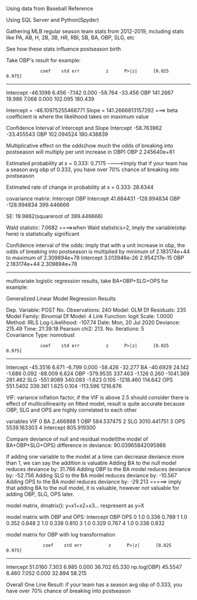 Using data from Baseball Reference

Using SQL Server and Python(Spyder)

Gathering MLB regular season team stats from 2012-2019, including stats like PA, AB, H, 2B, 3B, HR, RBI, SB, BA, OBP, SLG, etc 

See how these stats influence postseason birth

Take OBP's result for example:

                 coef    std err          z      P>|z|      [0.025      0.975]
------------------------------------------------------------------------------
Intercept    -46.1098      6.456     -7.142      0.000     -58.764     -33.456
OBP          141.2667     19.986      7.068      0.000     102.095     180.439


Intercept = -46.10975255466771
Slope = 141.2666813157292 ===> beta coefficient is where the likelihood takes on maximum value

Confidence Interval of Intercept and Slope
Intercept  -58.763962  -33.455543
OBP        102.094524  180.438839

Multiplicative effect on the odds(how much the odds of breaking into postseason will multiply per unit increase in OBP)
OBP          2.245640e+61

Estimated probability at x = 0.333:  0.7175  ---->imply that if your team has a season avg obp of 0.333, you have over 70% chance of breaking into postseason

Estimated rate of change in probability at x = 0.333:  28.6344

covariance matrix:
            Intercept         OBP
Intercept   41.684431 -128.994834
OBP       -128.994834  399.446666

SE:  19.9862(squareroot of 399.446666)

Wald statistic:  7.0682 ====>when Wald statistics>2, imply the variable(obp here) is statistically significant

Confidence interval of the odds: imply that with a unit increase in obp, the odds of breaking into postseason is multiplied by minimum of 2.183174e+44 to maximum of 2.309894e+78
Intercept  3.013946e-26  2.954217e-15
OBP        2.183174e+44  2.309894e+78

---------------------------------------------------------------------------------------------------------------------------------------------------------------------------

multivariate logistic regression results, take BA+OBP+SLG+OPS for example:

Generalized Linear Model Regression Results                  

Dep. Variable:                   POST   No. Observations:                  240
Model:                            GLM   Df Residuals:                      235
Model Family:                Binomial   Df Model:                            4
Link Function:                  logit   Scale:                          1.0000
Method:                          IRLS   Log-Likelihood:                -107.74
Date:                Mon, 20 Jul 2020   Deviance:                       215.49
Time:                        21:39:18   Pearson chi2:                     213.
No. Iterations:                     5                                         
Covariance Type:            nonrobust                                         

                 coef    std err          z      P>|z|      [0.025      0.975]
------------------------------------------------------------------------------
Intercept    -45.3516      6.671     -6.799      0.000     -58.426     -32.277
BA           -40.6929     24.142     -1.686      0.092     -88.009       6.624
OBP         -379.9535    337.463     -1.126      0.260   -1041.369     281.462
SLG         -551.9089    340.083     -1.623      0.105   -1218.460     114.642
OPS          551.5402    339.361      1.625      0.104    -113.596    1216.676


VIF: variance inflation factor, if the VIF is above 2.5 should consider there is effect of multicollinearity on fitted model, result is quite accurate because OBP, SLG and OPS are highly correlated to each other

   variables          VIF
0         BA     2.466888
1        OBP   584.537475
2        SLG  3010.441751
3        OPS  5539.163303
4  Intercept   805.919300

Compare deviance of null and residual model(the model of BA+OBP+SLG+OPS)
difference in deviance: 90.03965842095988

If adding one variable to the model at a time can decrease deviance more than 1, we can say the addition is valuable
Adding BA to the null model reduces deviance by:  31.766
Adding OBP to the BA model reduces deviance by:  -52.756
Adding SLG to the BA model reduces deviance by: -10.567
Adding OPS to the BA model reduces deviance by:  -29.213
=====> imply that adding BA to the null model, it is valuable, however not valuable for adding OBP, SLG, OPS later.

model matrix, dmatrix(): y=x1+x2+x3... respresent as y=X

model matrix with OBP and OPS:
   Intercept    OBP    OPS
0        1.0  0.336  0.789
1        1.0  0.352  0.848
2        1.0  0.338  0.810
3        1.0  0.329  0.767
4        1.0  0.338  0.832

model matrix for OBP with log transformation

                  coef    std err          z      P>|z|      [0.025      0.975]
-------------------------------------------------------------------------------
Intercept      51.0160      7.303      6.985      0.000      36.702      65.330
np.log(OBP)    45.5547      6.460      7.052      0.000      32.894      58.215



Overall One Line Result: if your team has a season avg obp of 0.333, you have over 70% chance of breaking into postseason 








